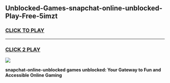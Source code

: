 
## Unblocked-Games-snapchat-online-unblocked-Play-Free-5imzt
<h3>
<a href="https://premium76.site?title=snapchat-online-unblocked&ref=20M">CLICK TO PLAY</a></h3>
<hr>

<h3>
<a href="https://premium76.site?title=snapchat-online-unblocked&ref=20M">CLICK 2 PLAY</a>
  
</h3>

<a href="https://premium76.site?title=snapchat-online-unblocked&ref=19M"><img src="https://clearcache.store/games.png"></a>


**snapchat-online-unblocked games unblocked: Your Gateway to Fun and Accessible Online Gaming**
